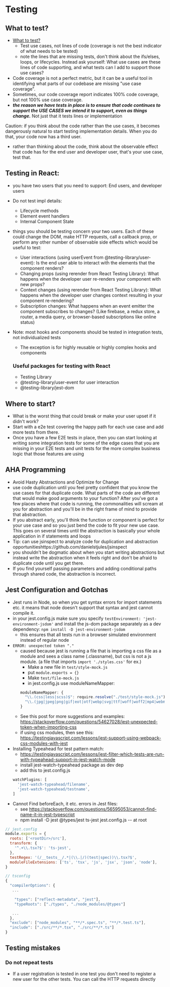 # Testing

## What to test?

- [What to test?](https://kentcdodds.com/blog/how-to-know-what-to-test)
  - Test use cases, not lines of code (coverage is not the best indicator of
    what needs to be tested)
  - note the lines that are missing tests, don't think about the ifs/elses,
    loops, or lifecycles. Instead ask yourself: What use cases are these lines
    of code supporting, and what tests can I add to support those use cases?
- Code coverage is not a perfect metric, but it can be a useful tool in
  identifying what parts of our codebase are missing "use case coverage".
- Sometimes, our code coverage report indicates 100% code coverage, but not 100%
  use case coverage.
- **_the reason we have tests in place is to ensure that code continues to
  support the USE CASES we intend it to support, even as things change._** Not
  just that it tests lines or implementation

Caution: if you think about the code rather than the use cases, it becomes
dangerously natural to start testing implementation details. When you do that,
your code now has a third user.

- rather than thinking about the code, think about the observable effect that
  code has for the end user and developer user, that's your use case, test that.

## Testing in React:

- you have two users that you need to support: End users, and developer users
- Do not test impl details:
  - Lifecycle methods
  - Element event handlers
  - Internal Component State
- things you should be testing concern your two users. Each of these could
  change the DOM, make HTTP requests, call a callback prop, or perform any other
  number of observable side effects which would be useful to test:
  - User interactions (using userEvent from @testing-library/user-event): Is the
    end user able to interact with the elements that the component renders?
  - Changing props (using rerender from React Testing Library): What happens
    when the developer user re-renders your component with new props?
  - Context changes (using rerender from React Testing Library): What happens
    when the developer user changes context resulting in your component
    re-rendering?
  - Subscription changes: What happens when an event emitter the component
    subscribes to changes? (Like firebase, a redux store, a router, a media
    query, or browser-based subscriptions like online status)
- Note: most hooks and components should be tested in integration tests, not
  individualized tests

  - The exception is for highly reusable or highly complex hooks and components

  ### Useful packages for testing with React

  - Testing Library
  - @testing-library/user-event for user interaction
  - @testing-library/jest-dom

## Where to start?

- What is the worst thing that could break or make your user upset if it didn't
  work?
- Start with a e2e test covering the happy path for each use case and add more
  tests from there.
- Once you have a few E2E tests in place, then you can start looking at writing
  some integration tests for some of the edge cases that you are missing in your
  E2E tests and unit tests for the more complex business logic that those
  features are using

## AHA Programming

- Avoid Hasty Abstractions and Optimize for Change
- use code duplication until you feel pretty confident that you know the use
  cases for that duplicate code. What parts of the code are different that would
  make good arguments to your function? After you've got a few places where that
  code is running, the commonalities will scream at you for abstraction and
  you'll be in the right frame of mind to provide that abstraction.
- If you abstract early, you'll think the function or component is perfect for
  your use case and so you just bend the code to fit your new use case. This
  goes on several times until the abstraction is basically your whole
  application in if statements and loops
- Tip: can use jsinspect to analyze code for duplication and abstraction
  opportunitieshttps://github.com/danielstjules/jsinspect
- you shouldn't be dogmatic about when you start writing abstractions but
  instead write the abstraction when it feels right and don't be afraid to
  duplicate code until you get there.
- If you find yourself passing parameters and adding conditional paths through
  shared code, the abstraction is incorrect.

## Jest Configuration and Gotchas

- Jest runs in Node, so when you get syntax errors for import statements etc. it
  means that node doesn't support that syntax and jest cannot compile it.
- in your jest.config.js make sure you specify
  `testEnvironment: 'jest-environment-jsdom'` and install the js-dom package
  separately as a dev dependency: `npm install -D jest-environment-jsdom`
  - this ensures that all tests run in a browser simulated environment instead
    of regular node
- `ERROR: unexpected token "."`
  - caused because jest is running a file that is importing a css file as a
    module and sees a class name (.classname), but css is not a js module. (a
    file that imports `import './styles.css'` for ex.)
    - Make a new file in `test/style-mock.js`
    - put `module.exports = {}`
    - Make `test/file-mock.js`
    - in jest.config.js use moduleNameMapper:
    ```javascript
    moduleNameMapper: {
      "\\.(css|less|scss)$": require.resolve("./test/style-mock.js"),
      "\\.(jpg|jpeg|png|gif|eot|otf|webp|svg|ttf|woff|woff2|mp4|webm|wav|mp3|m4a|aac|oga)$": require.resolve("./test/file-mock.js")
    }
    ```
  - See this post for more suggestions and examples:
    https://stackoverflow.com/questions/54627028/jest-unexpected-token-when-importing-css
  - if using css modules, then see this:
    https://testingjavascript.com/lessons/jest-support-using-webpack-css-modules-with-jest
- Installing Typeahead for test pattern match:
  - https://testingjavascript.com/lessons/jest-filter-which-tests-are-run-with-typeahead-support-in-jest-watch-mode
  - install jest-watch-typeahead package as dev dep
  - add this to jest.config.js
  ```javascript
  watchPlugins: [
    'jest-watch-typeahead/filename',
    'jest-watch-typeahead/testname',
  ]
  ```
- Cannot Find beforeEach, it etc. errors in Jest files:
  - see
    https://stackoverflow.com/questions/56595053/cannot-find-name-it-in-jest-typescript
  - npm install -D jest @types/jest ts-jest jest.config.js -- at root

```javascript
// jest.config
module.exports = {
  roots: ['<rootDir>/src'],
  transform: {
    '^.+\\.tsx?$': 'ts-jest',
  },
  testRegex: '(/__tests__/.*|(\\.|/)(test|spec))\\.tsx?$',
  moduleFileExtensions: ['ts', 'tsx', 'js', 'jsx', 'json', 'node'],
}
```

```javascript
// tsconfig
{
  "compilerOptions": {
   ...

    "types": ["reflect-metadata", "jest"],
    "typeRoots": ["./types", "./node_modules/@types"]

   ...
  },
  "exclude": ["node_modules", "**/*.spec.ts", "**/*.test.ts"],
  "include": ["./src/**/*.tsx", "./src/**/*.ts"]
}
```

## Testing mistakes

### Do not repeat tests
- If a user registration is tested in one test you don't need to register a new user for the other tests. You can call the HTTP requests directly